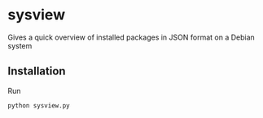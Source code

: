 # sysview
Gives a quick overview of installed packages in JSON format on a Debian system

Installation
------------
Run 
```
python sysview.py 
```
